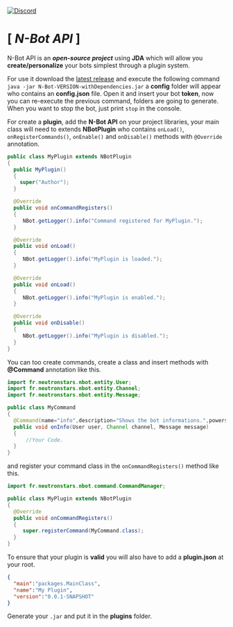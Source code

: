 [discord-invite]: https://discord.gg/vPMzZcu
[ ![Discord](https://discordapp.com/api/guilds/249183072329793536/widget.png) ][discord-invite]

# __**[** *N-Bot API* **]**__

N-Bot API is an __*open-source project*__ using **JDA** which will allow you **create/personalize** your bots simplest through a plugin system.

For use it download the [latest release](https://github.com/NeutronStars/N-Bot/releases) and execute the following command `java -jar N-Bot-VERSION-withDependencies.jar` a **config** folder will appear who contains an **config.json** file. Open it and insert your bot **token**, now you can re-execute the previous command, folders are going to generate. When you want to stop the bot, just print `stop` in the console.

For create a **plugin**, add the **N-Bot API** on your project libraries, your main class will need to extends **NBotPlugin** who contains `onLoad()`, `onRegisterCommands()`, `onEnable()` and `onDisable()` methods with `@Override` annotation.

```java
public class MyPlugin extends NBotPlugin
{
  public MyPlugin()
  {
    super("Author");
  }

  @Override
  public void onCommandRegisters()
  {
     NBot.getLogger().info("Command registered for MyPlugin.");
  }

  @Override
  public void onLoad()
  {
     NBot.getLogger().info("MyPlugin is loaded.");
  }

  @Override
  public void onLoad()
  {
     NBot.getLogger().info("MyPlugin is enabled.");
  }

  @Override
  public void onDisable()
  {
     NBot.getLogger().info("MyPlugin is disabled.");
  }
}
```

You can too create commands, create a class and insert methods with **@Command** annotation like this.

```java
import fr.neutronstars.nbot.entity.User;
import fr.neutronstars.nbot.entity.Channel;
import fr.neutronstars.nbot.entity.Message;

public class MyCommand
{
  @Command(name="info",description="Shows the bot informations.",powers=10)
  public void onInfo(User user, Channel channel, Message message)
  {
      //Your Code.
  }
}
```

and register your command class in the `onCommandRegisters()` method like this.

```java
import fr.neutronstars.nbot.command.CommandManager;

public class MyPlugin extends NBotPlugin
{
  @Override
  public void onCommandRegisters()
  {
     super.registerCommand(MyCommand.class);
  }
}
```

To ensure that your plugin is **valid** you will also have to add a **plugin.json** at your root.

```json
{
  "main":"packages.MainClass",
  "name":"My Plugin",
  "version":"0.0.1-SNAPSHOT"
}
```

Generate your `.jar` and put it in the **plugins** folder.
